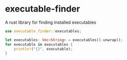 # executable-finder
A rust library for finding installed executables

```rust
use executable_finder::executables;

let executables: Vec<String> = executables().unwrap();
for executable in executables {
    println!("{}", executable);
}
```
